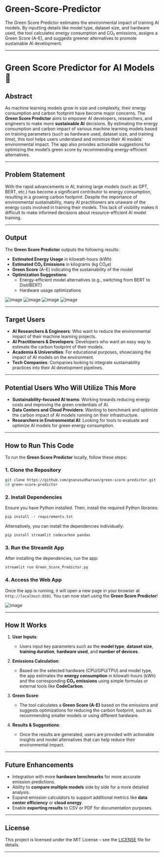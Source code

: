 # Green-Score-Predictor
The Green Score Predictor estimates the environmental impact of training AI models. By inputting details like model type, dataset size, and hardware used, the tool calculates energy consumption and CO₂ emissions, assigns a Green Score (A–E), and suggests greener alternatives to promote sustainable AI development.

---

# Green Score Predictor for AI Models 🌱

## Abstract

As machine learning models grow in size and complexity, their energy consumption and carbon footprint have become major concerns. The **Green Score Predictor** aims to empower AI developers, researchers, and engineers to make more **sustainable AI** decisions. By estimating the energy consumption and carbon impact of various machine learning models based on training parameters (such as hardware used, dataset size, and training time), this tool helps users understand and minimize their AI models' environmental impact. The app also provides actionable suggestions for optimizing the model’s green score by recommending energy-efficient alternatives.

---

## Problem Statement

With the rapid advancements in AI, training large models (such as GPT, BERT, etc.) has become a significant contributor to energy consumption, resulting in a growing carbon footprint. Despite the importance of environmental sustainability, many AI practitioners are unaware of the energy costs involved in training their models. This lack of visibility makes it difficult to make informed decisions about resource-efficient AI model training.

---

## Output

The **Green Score Predictor** outputs the following results:
- **Estimated Energy Usage** in kilowatt-hours (kWh)
- **Estimated CO₂ Emissions** in kilograms (kg CO₂e)
- **Green Score** (A–E) indicating the sustainability of the model
- **Optimization Suggestions**:
  - Energy-efficient model alternatives (e.g., switching from BERT to DistilBERT)
  - Hardware usage optimizations

![image](https://github.com/user-attachments/assets/47304364-3b9d-4ccf-b5b4-fcd3f047f5e6)
![image](https://github.com/user-attachments/assets/eb9fb225-4307-472b-9fc0-ad3bc152c650)
![image](https://github.com/user-attachments/assets/6cdbe02d-4822-4780-a539-0d040995fed8)
![image](https://github.com/user-attachments/assets/e894030f-f31c-4b75-98c7-f21e3136c2b2)


---

## Target Users

- **AI Researchers & Engineers**: Who want to reduce the environmental impact of their machine learning projects.
- **AI Practitioners & Developers**: Developers who want an easy way to estimate the carbon footprint of their models.
- **Academia & Universities**: For educational purposes, showcasing the impact of AI models on the environment.
- **Tech Companies**: Companies looking to integrate sustainability practices into their AI development pipelines.

---

## Potential Users Who Will Utilize This More

- **Sustainability-focused AI teams**: Working towards reducing energy costs and improving the green credentials of AI.
- **Data Centers and Cloud Providers**: Wanting to benchmark and optimize the carbon impact of AI models running on their infrastructure.
- **Researchers in Environmental AI**: Looking for tools to evaluate and optimize AI models for green energy consumption.

---

## How to Run This Code

To run the **Green Score Predictor** locally, follow these steps:

### 1. Clone the Repository

```bash
git clone https://github.com/gnanasudharsan/green-score-predictor.git
cd green-score-predictor
```

### 2. Install Dependencies

Ensure you have Python installed. Then, install the required Python libraries:

```bash
pip install -r requirements.txt
```

Alternatively, you can install the dependencies individually:

```bash
pip install streamlit codecarbon pandas
```

### 3. Run the Streamlit App

After installing the dependencies, run the app:

```bash
streamlit run Green_Score_Predictor.py
```

### 4. Access the Web App

Once the app is running, it will open a new page in your browser at `http://localhost:8501`. You can now start using the **Green Score Predictor**!

![image](https://github.com/user-attachments/assets/8fd654f7-2872-4487-86e6-c0f59a835e31)

---

## How It Works

1. **User Inputs**:
   - Users input key parameters such as the **model type**, **dataset size**, **training duration**, **hardware used**, and **number of devices**.
   
2. **Emissions Calculation**:
   - Based on the selected hardware (CPU/GPU/TPU) and model type, the app estimates the **energy consumption** in kilowatt-hours (kWh) and the corresponding **CO₂ emissions** using simple formulas or external tools like **CodeCarbon**.

3. **Green Score**:
   - The tool calculates a **Green Score (A-E)** based on the emissions and suggests optimizations for reducing the carbon footprint, such as recommending smaller models or using different hardware.

4. **Results & Suggestions**:
   - Once the results are generated, users are provided with actionable insights and model alternatives that can help reduce their environmental impact.

---

## Future Enhancements

- Integration with more **hardware benchmarks** for more accurate emission predictions.
- Ability to **compare multiple models** side by side for a more detailed analysis.
- Expand emission calculators to support additional metrics like **data center efficiency** or **cloud energy**.
- Enable **exporting results** to CSV or PDF for documentation purposes.

---

## License

This project is licensed under the MIT License – see the [LICENSE](LICENSE) file for details.

---
